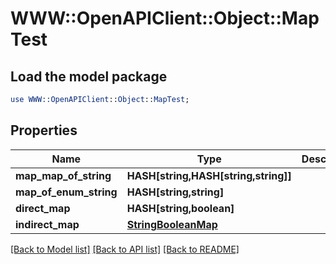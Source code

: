 # WWW::OpenAPIClient::Object::MapTest

## Load the model package
```perl
use WWW::OpenAPIClient::Object::MapTest;
```

## Properties
Name | Type | Description | Notes
------------ | ------------- | ------------- | -------------
**map_map_of_string** | **HASH[string,HASH[string,string]]** |  | [optional] 
**map_of_enum_string** | **HASH[string,string]** |  | [optional] 
**direct_map** | **HASH[string,boolean]** |  | [optional] 
**indirect_map** | [**StringBooleanMap**](StringBooleanMap.md) |  | [optional] 

[[Back to Model list]](../README.md#documentation-for-models) [[Back to API list]](../README.md#documentation-for-api-endpoints) [[Back to README]](../README.md)


